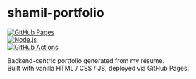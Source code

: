 # shamil-portfolio  
[![GitHub Pages](https://img.shields.io/badge/live-site-blue?style=flat-square)](https://Shamil-Aahmed.github.io/my-portfolio)  
[![Node.js](https://img.shields.io/badge/Node.js-20-339933?style=flat-square&logo=nodedotjs)](https://nodejs.org)  
[![GitHub Actions](https://img.shields.io/badge/deploy-GitHub%20Pages-2088FF?style=flat-square&logo=github-actions)](https://github.com/Shamil-Aahmed/my-portfolio/actions)

Backend-centric portfolio generated from my résumé.  
Built with vanilla HTML / CSS / JS, deployed via GitHub Pages.